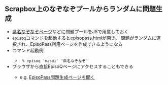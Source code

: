 <h2>Scrapbox上のなぞなぞプールからランダムに問題生成</h2>

<ul>
  <li><a href="https://scrapbox.io/masui/%E7%9C%8C%E5%90%8D%E3%81%AA%E3%81%9E%E3%81%AA%E3%81%9E">県名なぞなぞページ</a>などに問題プールをJSで用意しておく</li>
  <li><code>episoq</code>コマンドを起動すると<a href="http://EpisoPass.com/episopass.html">episopass.html</a>が開き、
    問題がランダムに選択され、EpisoPass利用ページを作成できるようになる </li>
  <li>コマンド起動例</li>
  <ul>
    <li> <code> % episoq 'masui' '県名なぞなぞ'</code> </li>
  </ul>
  <li>ブラウザから直接EpisoQページにアクセスすることもできる</li>
  <ul>
    <li>e.g. <a href="https://masui.github.io/EpisoQ/?qa=https://scrapbox.io/api/code/masui/県名なぞなぞ/episopass.js">EpisoPass問題生成ページを開く</a></li>
  </ul>
</ul>

